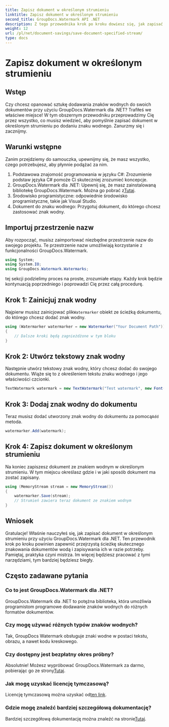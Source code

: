 ```yaml
---
title: Zapisz dokument w określonym strumieniu
linktitle: Zapisz dokument w określonym strumieniu
second_title: GroupDocs.Watermark API .NET
description: Z tego przewodnika krok po kroku dowiesz się, jak zapisać dokument w określonym strumieniu przy użyciu programu GroupDocs.Watermark dla platformy .NET. Idealny dla programistów na wszystkich poziomach.
weight: 12
url: /pl/net/document-savings/save-document-specified-stream/
type: docs
---
```

# Zapisz dokument w określonym strumieniu

## Wstęp
Czy chcesz opanować sztukę dodawania znaków wodnych do swoich dokumentów przy użyciu GroupDocs.Watermark dla .NET? Trafiłeś we właściwe miejsce! W tym obszernym przewodniku przeprowadzimy Cię przez wszystko, co musisz wiedzieć, aby pomyślnie zapisać dokument w określonym strumieniu po dodaniu znaku wodnego. Zanurzmy się i zacznijmy.
## Warunki wstępne
Zanim przejdziemy do samouczka, upewnijmy się, że masz wszystko, czego potrzebujesz, aby płynnie podążać za nim.
1. Podstawowa znajomość programowania w języku C#: Zrozumienie podstaw języka C# pomoże Ci skuteczniej zrozumieć koncepcje.
2.  GroupDocs.Watermark dla .NET: Upewnij się, że masz zainstalowaną bibliotekę GroupDocs.Watermark. Można go pobrać z[Tutaj](https://releases.groupdocs.com/Watermark/net/).
3. Środowisko programistyczne: odpowiednie środowisko programistyczne, takie jak Visual Studio.
4. Dokument do znaku wodnego: Przygotuj dokument, do którego chcesz zastosować znak wodny.
## Importuj przestrzenie nazw
Aby rozpocząć, musisz zaimportować niezbędne przestrzenie nazw do swojego projektu. Te przestrzenie nazw umożliwiają korzystanie z funkcjonalności GroupDocs.Watermark.
```csharp
using System;
using System.IO;
using GroupDocs.Watermark.Watermarks;
```
tej sekcji podzielimy proces na proste, zrozumiałe etapy. Każdy krok będzie kontynuacją poprzedniego i poprowadzi Cię przez całą procedurę.
## Krok 1: Zainicjuj znak wodny
 Najpierw musisz zainicjować plik`Watermarker` obiekt ze ścieżką dokumentu, do którego chcesz dodać znak wodny.
```csharp
using (Watermarker watermarker = new Watermarker("Your Document Path"))
{
    // Dalsze kroki będą zagnieżdżone w tym bloku
}
```
## Krok 2: Utwórz tekstowy znak wodny
Następnie utwórz tekstowy znak wodny, który chcesz dodać do swojego dokumentu. Wiąże się to z określeniem tekstu znaku wodnego i jego właściwości czcionki.
```csharp
TextWatermark watermark = new TextWatermark("Test watermark", new Font("Arial", 12));
```
## Krok 3: Dodaj znak wodny do dokumentu
 Teraz musisz dodać utworzony znak wodny do dokumentu za pomocą`Add` metoda.
```csharp
watermarker.Add(watermark);
```
## Krok 4: Zapisz dokument w określonym strumieniu
Na koniec zapiszesz dokument ze znakiem wodnym w określonym strumieniu. W tym miejscu określasz gdzie i w jaki sposób dokument ma zostać zapisany.
```csharp
using (MemoryStream stream = new MemoryStream())
{
    watermarker.Save(stream);
    // Strumień zawiera teraz dokument ze znakiem wodnym
}
```
## Wniosek
Gratulacje! Właśnie nauczyłeś się, jak zapisać dokument w określonym strumieniu przy użyciu GroupDocs.Watermark dla .NET. Ten przewodnik krok po kroku powinien zapewnić przejrzystą ścieżkę skutecznego znakowania dokumentów wodą i zapisywania ich w razie potrzeby. Pamiętaj, praktyka czyni mistrza. Im więcej będziesz pracować z tymi narzędziami, tym bardziej będziesz biegły.
## Często zadawane pytania
### Co to jest GroupDocs.Watermark dla .NET?
GroupDocs.Watermark dla .NET to potężna biblioteka, która umożliwia programistom programowe dodawanie znaków wodnych do różnych formatów dokumentów.
### Czy mogę używać różnych typów znaków wodnych?
Tak, GroupDocs Watermark obsługuje znaki wodne w postaci tekstu, obrazu, a nawet kodu kreskowego.
### Czy dostępny jest bezpłatny okres próbny?
 Absolutnie! Możesz wypróbować GroupDocs.Watermark za darmo, pobierając go ze strony[Tutaj](https://releases.groupdocs.com/).
### Jak mogę uzyskać licencję tymczasową?
 Licencję tymczasową można uzyskać od[ten link](https://purchase.groupdocs.com/temporary-license/).
### Gdzie mogę znaleźć bardziej szczegółową dokumentację?
 Bardziej szczegółową dokumentację można znaleźć na stronie[Tutaj](https://tutorials.groupdocs.com/Watermark/net/).
